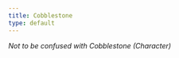```yaml
---
title: Cobblestone
type: default
---
```


*Not to be confused with <page-link href="/wiki/Characters/Cobblestone">Cobblestone (Character)</page-link>*